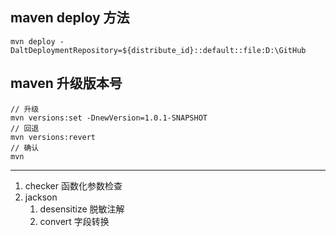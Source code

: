 ## maven deploy 方法
```shell
mvn deploy -DaltDeploymentRepository=${distribute_id}::default::file:D:\GitHub
```

## maven 升级版本号
```shell
// 升级
mvn versions:set -DnewVersion=1.0.1-SNAPSHOT
// 回退
mvn versions:revert
// 确认
mvn 
```
------------------------------------------------------
1. checker 函数化参数检查
2. jackson
    1. desensitize 脱敏注解
    2. convert 字段转换
